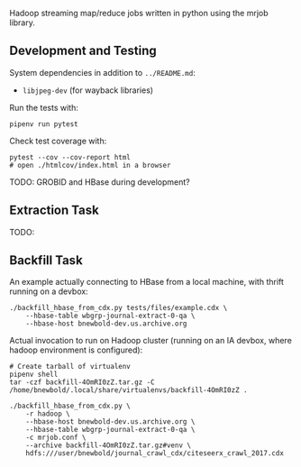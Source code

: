 
Hadoop streaming map/reduce jobs written in python using the mrjob library.

## Development and Testing

System dependencies in addition to `../README.md`:

- `libjpeg-dev` (for wayback libraries)

Run the tests with:

    pipenv run pytest

Check test coverage with:

    pytest --cov --cov-report html
    # open ./htmlcov/index.html in a browser

TODO: GROBID and HBase during development?

## Extraction Task

TODO:

## Backfill Task

An example actually connecting to HBase from a local machine, with thrift
running on a devbox:

    ./backfill_hbase_from_cdx.py tests/files/example.cdx \
        --hbase-table wbgrp-journal-extract-0-qa \
        --hbase-host bnewbold-dev.us.archive.org

Actual invocation to run on Hadoop cluster (running on an IA devbox, where
hadoop environment is configured):

    # Create tarball of virtualenv
    pipenv shell
    tar -czf backfill-4OmRI0zZ.tar.gz -C /home/bnewbold/.local/share/virtualenvs/backfill-4OmRI0zZ .

    ./backfill_hbase_from_cdx.py \
        -r hadoop \
        --hbase-host bnewbold-dev.us.archive.org \
        --hbase-table wbgrp-journal-extract-0-qa \
        -c mrjob.conf \
        --archive backfill-4OmRI0zZ.tar.gz#venv \
        hdfs:///user/bnewbold/journal_crawl_cdx/citeseerx_crawl_2017.cdx
